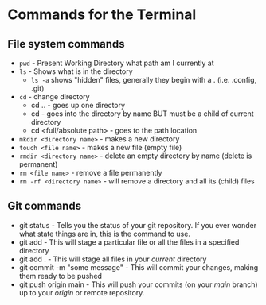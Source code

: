 # Commands for the Terminal


## File system commands
- `pwd` - Present Working Directory what path am I currently at
- `ls` - Shows what is in the directory
    - `ls -a` shows "hidden" files, generally they begin with a . (i.e. .config, .git)
- `cd` - change directory
    - cd .. - goes up one directory
    - cd <directory name> - goes into the directory by name BUT must be a child of current directory
    - cd <full/absolute path> - goes to the path location 
- `mkdir <directory name>` - makes a new directory
- `touch <file name>` - makes a new file (empty file)
- `rmdir <directory name>` - delete an empty directory by name (delete is permanent)
- `rm <file name>` - remove a file permanently
- `rm -rf <directory name>` - will remove a directory and all its (child) files 

## Git commands

- git status - Tells you the status of your git repository. If you ever wonder what state things are in, this is the command to use.
- git add <file or directory> - This will stage a particular file or all the files in a specified directory
- git add . - This will stage all files in your *current* directory
- git commit -m "some message" - This will commit your changes, making them ready to be pushed
- git push origin main - This will push your commits (on your *main* branch) up to your *origin* or remote repository. 